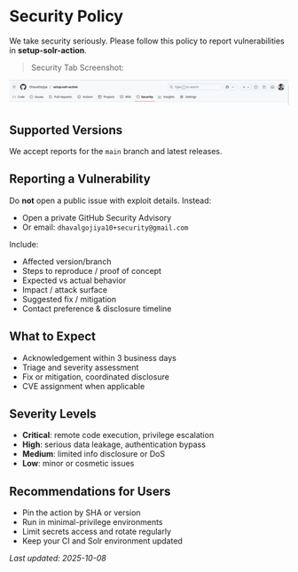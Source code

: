 # Security Policy

We take security seriously. Please follow this policy to report vulnerabilities in **setup-solr-action**.

> Security Tab Screenshot:

![Security Tab](https://raw.githubusercontent.com/DhavalGojiya/setup-solr-action/main/assets/images/security-tab.png)

## Supported Versions

We accept reports for the `main` branch and latest releases.

## Reporting a Vulnerability

Do **not** open a public issue with exploit details. Instead:

- Open a private GitHub Security Advisory
- Or email: `dhavalgojiya10+security@gmail.com`

Include:

- Affected version/branch
- Steps to reproduce / proof of concept
- Expected vs actual behavior
- Impact / attack surface
- Suggested fix / mitigation
- Contact preference & disclosure timeline

## What to Expect

- Acknowledgement within 3 business days
- Triage and severity assessment
- Fix or mitigation, coordinated disclosure
- CVE assignment when applicable

## Severity Levels

- **Critical**: remote code execution, privilege escalation
- **High**: serious data leakage, authentication bypass
- **Medium**: limited info disclosure or DoS
- **Low**: minor or cosmetic issues

## Recommendations for Users

- Pin the action by SHA or version
- Run in minimal-privilege environments
- Limit secrets access and rotate regularly
- Keep your CI and Solr environment updated

_Last updated: 2025-10-08_
